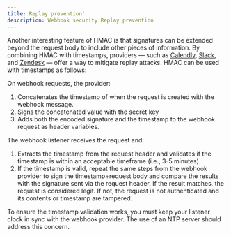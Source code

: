 ```yaml
---
title: Replay prevention'
description: Webhook security Replay prevention 
--- 
```


Another interesting feature of HMAC is that signatures can be extended beyond the request body to include other pieces of information. By combining HMAC with timestamps, providers — such as [Calendly](https://developer.calendly.com/api-docs/ZG9jOjM2MzE2MDM4-webhook-signatures), [Slack](https://api.slack.com/authentication/verifying-requests-from-slack), and [Zendesk](https://developer.zendesk.com/documentation/event-connectors/webhooks/verifying/) — offer a way to mitigate replay attacks. HMAC can be used with timestamps as follows:

On webhook requests, the provider:

1. Concatenates the timestamp of when the request is created with the webhook message.
1. Signs the concatenated value with the secret key
1. Adds both the encoded signature and the timestamp to the webhook request as header variables.

The webhook listener receives the request and:

1. Extracts the timestamp from the request header and validates if the timestamp is within an acceptable timeframe (i.e., 3-5 minutes).
1. If the timestamp is valid, repeat the same steps from the webhook provider to sign the timestamp+request body and compare the results with the signature sent via the request header. If the result matches, the request is considered legit. If not, the request is not authenticated and its contents or timestamp are tampered.

To ensure the timestamp validation works, you must keep your listener clock in sync with the webhook provider. The use of an NTP server should address this concern.